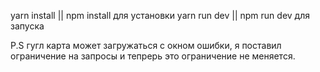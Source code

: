 yarn install || npm install для установки
yarn run dev || npm run dev для запуска

P.S гугл карта может загружаться с окном ошибки, я поставил ограничение на запросы и тепрерь это ограничение не меняется.
